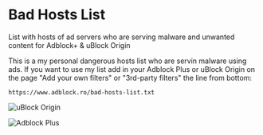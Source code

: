 # Bad Hosts List
List with hosts of ad servers who are serving malware and unwanted content for Adblock+ &amp; uBlock Origin

This is a my personal dangerous hosts list who are servin malware using ads.
If you want to use my list add in your Adblock Plus or uBlock Origin on the page "Add your own filters" or "3rd-party filters" the line from bottom:

`https://www.adblock.ro/bad-hosts-list.txt`

![uBlock Origin](http://f.cl.ly/items/442A3h1w0j2Q243H0r3K/Image%202016-05-22%20at%203.30.34%20pm.png)

![Adblock Plus](http://f.cl.ly/items/073l3e0j061g1f3m0m0y/Image%202016-05-22%20at%203.38.22%20pm.png)
